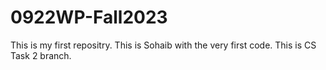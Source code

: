 # 0922WP-Fall2023
This is my first repositry.
This is Sohaib with the very first code.
This is CS Task 2 branch.

